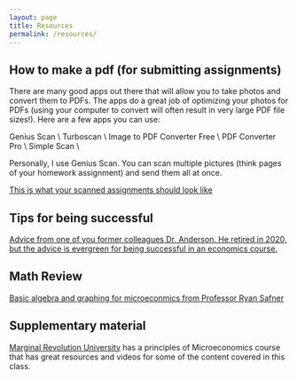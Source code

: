 ```yaml
---
layout: page
title: Resources
permalink: /resources/
---
```


## How to make a pdf (for submitting assignments)
There are many good apps out there that will allow you to take photos and convert them to PDFs. The apps do a great job of optimizing your photos for PDFs (using your computer to convert will often result in very large PDF file sizes!). Here are a few apps you can use: 

Genius Scan \\
Turboscan \\ 
Image to PDF Converter Free \\ 
PDF Converter Pro \\ 
Simple Scan \\

Personally, I use Genius Scan. You can scan multiple pictures (think pages of your homework assignment) and send them all at once. 

[This is what your scanned assignments should look like](/static_files/admin/Scan_Example.pdf)


## Tips for being successful
[Advice from one of you former colleagues Dr. Anderson. He retired in 2020, but the advice is evergreen for being successful in an economics course.](/static_files/admin/Advice_For_Success.pdf)



## Math Review
[Basic algebra and graphing for microeconmics from Professor  Ryan Safner](/static_files/admin/math_review_guide.pdf)


## Supplementary material
[Marginal Revolution University](https://mru.org/principles-economics-microeconomics) has a principles of Microeconomics course that has great resources and videos for some of the content covered in this class. 


